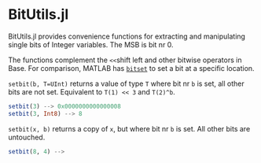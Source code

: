 # BitUtils.jl

BitUtils.jl provides convenience functions for extracting and manipulating
single bits of Integer variables. The MSB is bit nr 0.

The functions complement the `<<`shift left and other bitwise operators in Base. For
comparison, MATLAB has [`bitset`](https://se.mathworks.com/help/matlab/ref/bitset.html) to
set a bit at a specific location.

`setbit(b, T=UInt)` returns a value of type `T` where bit nr `b` is set, all other bits are not
set. Equivalent to `T(1) << 3` and `T(2)^b`.

```julia
setbit(3) --> 0x0000000000000008
setbit(3, Int8) --> 8
```

`setbit(x, b)` returns a copy of `x`, but where bit nr `b` is set. All other bits
are untouched.

```julia
setbit(8, 4) -->
```
